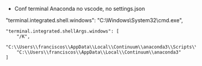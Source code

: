 - Conf terminal Anaconda no vscode, no settings.json

"terminal.integrated.shell.windows": "C:\\Windows\\System32\\cmd.exe",

    "terminal.integrated.shellArgs.windows": [
        "/K",
        "C:\\Users\\franciscos\\AppData\\Local\\Continuum\\anaconda3\\Scripts\\activate.bat",
        "C:\\Users\\franciscos\\AppData\\Local\\Continuum\\anaconda3"
    ]
